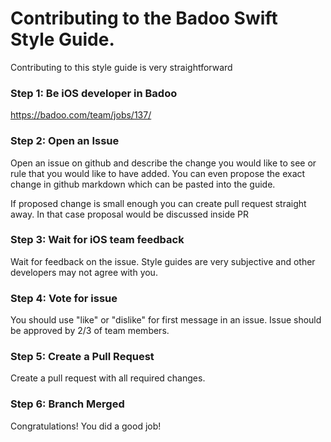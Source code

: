 

# Contributing to the Badoo Swift Style Guide.

Contributing to this style guide is very straightforward

### Step 1: Be iOS developer in Badoo

https://badoo.com/team/jobs/137/

### Step 2: Open an Issue

Open an issue on github and describe the change you would like to see or rule that you would like to have added. You can even propose the exact change in github markdown which can be pasted into the guide.

If proposed change is small enough you can create pull request straight away. In that case proposal would be discussed inside PR

### Step 3: Wait for iOS team feedback

Wait for feedback on the issue. Style guides are very subjective and other developers may not agree with you.

### Step 4: Vote for issue

You should use "like" or "dislike" for first message in an issue. Issue should be approved by 2/3 of team members.

### Step 5: Create a Pull Request

Create a pull request with all required changes.

### Step 6: Branch Merged

Congratulations! You did a good job!
